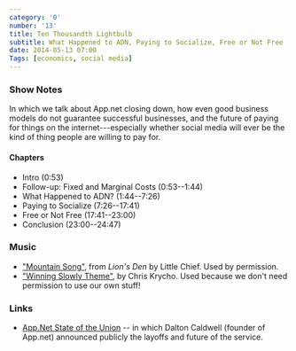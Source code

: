 ```yaml
---
category: '0'
number: '13'
title: Ten Thousandth Lightbulb
subtitle: What Happened to ADN, Paying to Socialize, Free or Not Free
date: 2014-05-13 07:00
Tags: [economics, social media]
---
```


### Show Notes

In which we talk about App.net closing down, how even good business models do
not guarantee successful businesses, and the future of paying for things on the
internet---especially whether social media will ever be the kind of thing people
are willing to pay for.

#### Chapters

  - Intro (0:53)
  - Follow-up: Fixed and Marginal Costs (0:53--1:44)
  - What Happened to ADN? (1:44--7:26)
  - Paying to Socialize (7:26--17:41)
  - Free or Not Free (17:41--23:00)
  - Conclusion (23:00--24:47)

### Music

  - ["Mountain Song"](//little-chief.bandcamp.com/album/lions-den), from
    _Lion's Den_ by Little Chief. Used by permission.
  - ["Winning Slowly Theme"](//soundcloud.com/chriskrycho/winning-slowly),
    by Chris Krycho. Used because we don't need permission to use our own stuff!

### Links

  - [App.Net State of the Union] -- in which Dalton Caldwell (founder of
    App.net) announced publicly the layoffs and future of the service.

[App.Net State of the Union]: //blog.app.net/2014/05/06/app-net-state-of-the-union/
